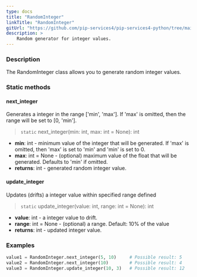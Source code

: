 ```yaml
---
type: docs
title: "RandomInteger"
linkTitle: "RandomInteger"
gitUrl: "https://github.com/pip-services4/pip-services4-python/tree/main/pip-services4-data-python"
description: >
    Random generator for integer values.
---
```


### Description

The RandomInteger class allows you to generate random integer values.

### Static methods

#### next_integer
Generates a integer in the range ['min', 'max']. If 'max' is omitted, then the range will be set to [0, 'min'].

> `static` next_integer(min: int, max: int = None): int

- **min**: int - minimum value of the integer that will be generated. 
If 'max' is omitted, then 'max' is set to 'min' and 'min' is set to 0.
- **max**: int = None - (optional) maximum value of the float that will be generated. Defaults to 'min' if omitted.
- **returns**: int - generated random integer value.

#### update_integer
Updates (drifts) a integer value within specified range defined

> `static` update_integer(value: int, range: int = None): int

- **value**: int - a integer value to drift.
- **range**: int = None - (optional) a range. Default: 10% of the value
- **returns**: int - updated integer value.

### Examples

```python
value1 = RandomInteger.next_integer(5, 10)     # Possible result: 5
value2 = RandomInteger.next_integer(10)        # Possible result: 4
value3 = RandomInteger.update_integer(10, 3)   # Possible result: 12
```

